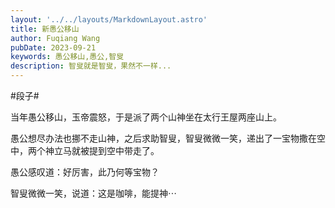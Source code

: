 ```yaml
---
layout: '../../layouts/MarkdownLayout.astro'
title: 新愚公移山
author: Fuqiang Wang
pubDate: 2023-09-21
keywords: 愚公移山,愚公,智叟
description: 智叟就是智叟，果然不一样...
---
```


\#段子#

当年愚公移山，玉帝震怒，于是派了两个山神坐在太行王屋两座山上。

愚公想尽办法也挪不走山神，之后求助智叟，智叟微微一笑，递出了一宝物撒在空中，两个神立马就被提到空中带走了。

愚公感叹道：好厉害，此乃何等宝物？

智叟微微一笑，说道：这是咖啡，能提神⋯